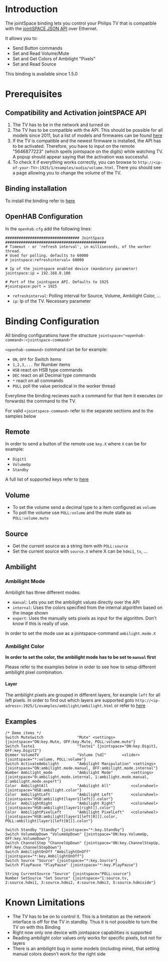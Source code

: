 # Introduction

The jointSpace binding lets you control your Philips TV that is compatible with the [jointSPACE JSON API](http://jointspace.sourceforge.net/projectdata/documentation/jasonApi/index.html) over Ethernet. 

It allows you to: 
* Send Button commands
* Set and Read Volume/Mute
* Set and Get Colors of Ambilight "Pixels"
* Set and Read Source

This binding is available since 1.5.0

# Prerequisites
## Compatibility and Activation jointSPACE API
1. The TV has to be in the network and turned on
2. The TV has to be compatible with the API. This should be possible for all models since 2011, but a list of models and firmwares can be found [here](http://jointspace.sourceforge.net/download.html) 
3. If the TV is compatible and the newest firmware is installed, the API has to be activated. Therefore, you have to input on the remote "5646877223" (which spells jointspace on the digits) while watching TV. A popup should appear saying that the activation was successful. 
4. To check it if everything works correctly, you can browse to `http://<ip-of-your-TV>:1925/1/examples/audio/volume.html`. There you should see a page allowing you to change the volume of the TV.


## Binding installation
To install the binding refer to [here](https://github.com/openhab/openhab/wiki/Bindings)
## OpenHAB Configuration

In the `openhab.cfg` add the following lines:

```
################################# JointSpace #############################################
# Timeout - or 'refresh interval', in milliseconds, of the worker thread. 
# Used for polling. defaults to 60000
# jointspace:refreshinterval= 60000

# Ip of the jointspace enabled device (mandatory parameter)
jointspace:ip = 192.168.0.100

# Port of the jointspace API. Defaults to 1925
#jointspace:port = 1925
```
* `refreshinterval`: Polling interval for Source, Volume, Ambilight Color, ...
* `ip`: Ip of the TV. Necessary parameter 

# Binding Configuration
All binding configurations have the structure `jointspace="<openhab-command>:<jointspace-command>"`

`<openhab-command>` command can be for example:
* `ON`, `OFF` for Switch items
* `1,2,3,...` for Number items
* `HSB` react on HSB type commands
* `DEC` react on all Decimal type commands
* `*` react on all commands
* `POLL` poll the value periodical in the worker thread

Everytime the binding recieves such a command for that item it executes (or forwards) the command to the TV.

For valid `<jointspace-command>` refer to the separate sections and to the samples below
## Remote
In order to send a button of the remote use `key.X` where `X` can be for example:
* `Digit1`
* `VolumeUp`
* `Standby`

A full list of supported keys refer to [here](http://jointspace.sourceforge.net/projectdata/documentation/jasonApi/1/doc/API-Method-input-key-POST.html)

## Volume

* To set the volume send a decimal type to a item configured as `volume`
* To poll the volume use `POLL:volume` and the mute state as `POLL:volume.mute`

## Source
* Get the current source as a string item with `POLL:source`
* Set the current source with `source.X` where X can be `hdmi1`, `tv`, ...

## Ambilight
### Ambilight Mode
Ambilight has three different modes:
* `manual`: Lets you set the ambilight values directly over the API 
* `internal`: Uses the colors specified from the internal algorithm based on the image shown
* `expert`: Uses the manually sets pixels as input for the algorithm. Don't know if this is really of use.

In order to set the mode use as a jointspace-command `ambilight.mode.X`

### Ambilight Color
**In order to set the color, the ambilight mode has to be set to `manual` first**

Please refer to the examples below in order to see how to setup different ambilight pixel combination.

#### Layer
The ambilight pixels are grouped in different layers, for example `left` for all left pixels. In order to find out which layers are supported goto `http://<ip-adress>:1925/1/examples/ambilight/ambilight.html` or refer to [here](http://jointspace.sourceforge.net/projectdata/documentation/jasonApi/1/doc/API-Method-ambilight-cached-POST.html)

## Examples
```
/* Demo items */
Switch MuteSwitch				"Mute" <settings> {jointspace="ON:key.Mute, OFF:key.Mute, POLL:volume.mute"}
Switch Taste1					"Taste1" {jointspace="ON:key.Digit1, OFF:key.Digit2"}
Dimmer VolumeTV 				"Volume [%d]"		<slider> {jointspace="*:volume, POLL:volume"}
Switch ActivateAmbilight		"Ambilight Manipulation" <settings> 		 {jointspace="ON:ambilight.mode.manual, OFF:ambilight.mode.internal"}
Number Ambilight_mode			"Ambilight Mode"	    <settings>	 {jointspace="0:ambilight.mode.internal, 1:ambilight.mode.manual, 2:ambilight.mode.expert"}
Color  AmbilightAll			    "Ambilight All"			<colorwheel> {jointspace="HSB:ambilight.color"}
Color  AmbilightLeft			"Ambilight Left"		<colorwheel> {jointspace="HSB:ambilight[layer1[left]].color"}
Color  AmbilightRight			"Ambilight Right"		<colorwheel> {jointspace="HSB:ambilight[layer1[right]].color"}
Color  AmbilightPixelLeft		"Ambilight PixelLeft"	<colorwheel> {jointspace="HSB:ambilight[layer1[left[0]]].color, POLL:ambilight[layer1[left[0]]].color"}

Switch Standby "Standby" {jointspace="*:key.Standby"}
Switch VolumeUpDown "VolumeUpDown" {jointspace="ON:key.VolumeUp, OFF:key.VolumeDown"}
Switch ChannelStep "ChannelUpDown" {jointspace="ON:key.ChannelStepUp, OFF:key.ChannelStepDown"}
Switch AmbilightOnOff "AmbilightOnOff" {jointspace="*:key.AmbilightOnOff"}
Switch Source "Source" {jointspace="*:key.Source"}
Switch PlayPause "PlayPause" {jointspace="*:key.PlayPause"}

String CurrentSource "Source" {jointspace="POLL:source"}
Number SetSource "Set Source" {jointspace="1:source.tv, 2:source.hdmi1, 3:source.hdmi2, 4:source.hdmi3, 5:source.hdmiside"}
```
# Known Limitations
* The TV has to be on to control it. This is a limitation as the network interface is off for the TV in standby. Thus it is not possible to turn the TV on with this Binding
* Right now only one device with jointspace capabilities is supported
* Reading ambilight color values only works for specific pixels, but not for layers
* There is an ambilight bug in some models (including mine), that setting manual colors doesn't work for the right side

